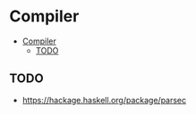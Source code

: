 # Compiler

- [Compiler](#compiler)
  - [TODO](#todo)

## TODO

- <https://hackage.haskell.org/package/parsec>
